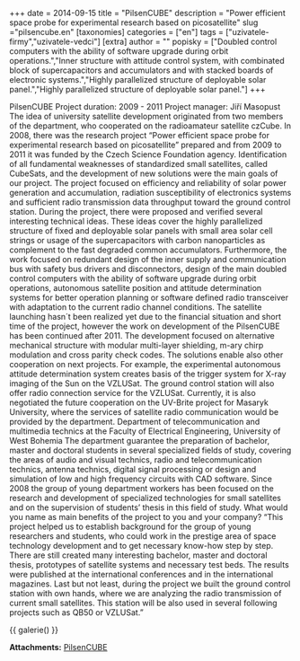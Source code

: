 +++
date = 2014-09-15
title = "PilsenCUBE"
description = "Power efficient space probe for experimental research based on picosatellite"
slug ="pilsencube.en"
[taxonomies]
categories = ["en"]
tags = ["uzivatele-firmy","uzivatele-vedci"]
[extra]
author = ""
popisky = ["Doubled control computers with the ability of software upgrade during orbit operations.","Inner structure with attitude control system, with combinated block of supercapacitors and accumulators and with stacked boards of electronic systems.","Highly parallelized structure of deployable solar panel.","Highly parallelized structure of deployable solar panel."]
+++

PilsenCUBE Project duration: 2009 - 2011 Project manager: Jiří Masopust The idea of university satellite development originated from two members of the department, who cooperated on the radioamateur satellite czCube. In 2008, there was the research project “Power efficient space probe for experimental research based on picosatellite” prepared and from 2009 to 2011 it was funded by the Czech Science Foundation agency. Identification of all fundamental weaknesses of standardized small satellites, called CubeSats, and the development of new solutions were the main goals of our project. The project focused on efficiency and reliability of solar power generation and accumulation, radiation susceptibility of electronics systems and sufficient radio transmission data throughput toward the ground control station. During the project, there were proposed and verified several interesting technical ideas. These ideas cover the highly parallelized structure of fixed and deployable solar panels with small area solar cell strings or usage of the supercapacitors with carbon nanoparticles as complement to the fast degraded common accumulators. Furthermore, the work focused on redundant design of the inner supply and communication bus with safety bus drivers and disconnectors, design of the main doubled control computers with the ability of software upgrade during orbit operations, autonomous satellite position and attitude determination systems for better operation planning or software defined radio transceiver with adaptation to the current radio channel conditions. The satellite launching hasn´t been realized yet due to the financial situation and short time of the project, however the work on development of the PilsenCUBE has been continued after 2011. The development focused on alternative mechanical structure with modular multi-layer shielding, m-ary chirp modulation and cross parity check codes. The solutions enable also other cooperation on next projects. For example, the experimental autonomous attitude determination system creates basis of the trigger system for X-ray imaging of the Sun on the VZLUSat. The ground control station will also offer radio connection service for the VZLUSat. Currently, it is also negotiated the future cooperation on the UV-Brite project for Masaryk University, where the services of satellite radio communication would be provided by the department. Department of telecommunication and multimedia technics at the Faculty of Electrical Engineering, University of West Bohemia The department guarantee the preparation of bachelor, master and doctoral students in several specialized fields of study, covering the areas of audio and visual technics, radio and telecommunication technics, antenna technics, digital signal processing or design and simulation of low and high frequency circuits with CAD software. Since 2008 the group of young department workers has been focused on the research and development of specialized technologies for small satellites and on the supervision of students’ thesis in this field of study. What would you name as main benefits of the project to you and your company? “This project helped us to establish background for the group of young researchers and students, who could work in the prestige area of space technology development and to get necessary know-how step by step. There are still created many interesting bachelor, master and doctoral thesis, prototypes of satellite systems and necessary test beds. The results were published at the international conferences and in the international magazines. Last but not least, during the project we built the ground control station with own hands, where we are analyzing the radio transmission of current small satellites. This station will be also used in several following projects such as QB50 or VZLUSat.”

{{ galerie() }}

**Attachments:**
[PilsenCUBE]

[PilsenCUBE]: cso_factsheet-pilsencube-web.pdf

